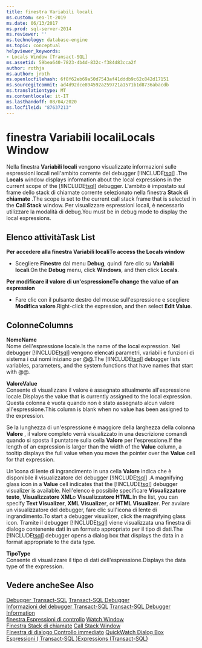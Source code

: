 ```yaml
---
title: finestra Variabili locali
ms.custom: seo-lt-2019
ms.date: 06/13/2017
ms.prod: sql-server-2014
ms.reviewer: ''
ms.technology: database-engine
ms.topic: conceptual
helpviewer_keywords:
- Locals Window [Transact-SQL]
ms.assetid: 59bea640-7823-4b4d-832c-f384d83cca2f
author: rothja
ms.author: jroth
ms.openlocfilehash: 6f8f62eb69a50d7543af41dddb9c62c842d17151
ms.sourcegitcommit: ad4d92dce894592a259721a1571b1d8736abacdb
ms.translationtype: MT
ms.contentlocale: it-IT
ms.lasthandoff: 08/04/2020
ms.locfileid: "87637213"
---
```

# <a name="locals-window"></a><span data-ttu-id="b96e9-102">finestra Variabili locali</span><span class="sxs-lookup"><span data-stu-id="b96e9-102">Locals Window</span></span>
  <span data-ttu-id="b96e9-103">Nella finestra **Variabili locali** vengono visualizzate informazioni sulle espressioni locali nell'ambito corrente del debugger [!INCLUDE[tsql](../../includes/tsql-md.md)] .</span><span class="sxs-lookup"><span data-stu-id="b96e9-103">The **Locals** window displays information about the local expressions in the current scope of the [!INCLUDE[tsql](../../includes/tsql-md.md)] debugger.</span></span> <span data-ttu-id="b96e9-104">L'ambito è impostato sul frame dello stack di chiamate corrente selezionato nella finestra **Stack di chiamate** .</span><span class="sxs-lookup"><span data-stu-id="b96e9-104">The scope is set to the current call stack frame that is selected in the **Call Stack** window.</span></span> <span data-ttu-id="b96e9-105">Per visualizzare espressioni locali, è necessario utilizzare la modalità di debug.</span><span class="sxs-lookup"><span data-stu-id="b96e9-105">You must be in debug mode to display the local expressions.</span></span>  
  
## <a name="task-list"></a><span data-ttu-id="b96e9-106">Elenco attività</span><span class="sxs-lookup"><span data-stu-id="b96e9-106">Task List</span></span>  
 <span data-ttu-id="b96e9-107">**Per accedere alla finestra Variabili locali**</span><span class="sxs-lookup"><span data-stu-id="b96e9-107">**To access the Locals window**</span></span>  
  
-   <span data-ttu-id="b96e9-108">Scegliere **Finestre** dal menu **Debug**, quindi fare clic su **Variabili locali**.</span><span class="sxs-lookup"><span data-stu-id="b96e9-108">On the **Debug** menu, click **Windows**, and then click **Locals**.</span></span>  
  
 <span data-ttu-id="b96e9-109">**Per modificare il valore di un'espressione**</span><span class="sxs-lookup"><span data-stu-id="b96e9-109">**To change the value of an expression**</span></span>  
  
-   <span data-ttu-id="b96e9-110">Fare clic con il pulsante destro del mouse sull'espressione e scegliere **Modifica valore**.</span><span class="sxs-lookup"><span data-stu-id="b96e9-110">Right-click the expression, and then select **Edit Value**.</span></span>  
  
## <a name="columns"></a><span data-ttu-id="b96e9-111">Colonne</span><span class="sxs-lookup"><span data-stu-id="b96e9-111">Columns</span></span>  
 <span data-ttu-id="b96e9-112">**Nome**</span><span class="sxs-lookup"><span data-stu-id="b96e9-112">**Name**</span></span>  
 <span data-ttu-id="b96e9-113">Nome dell'espressione locale.</span><span class="sxs-lookup"><span data-stu-id="b96e9-113">Is the name of the local expression.</span></span> <span data-ttu-id="b96e9-114">Nel debugger [!INCLUDE[tsql](../../includes/tsql-md.md)] vengono elencati parametri, variabili e funzioni di sistema i cui nomi iniziano per @@.</span><span class="sxs-lookup"><span data-stu-id="b96e9-114">The [!INCLUDE[tsql](../../includes/tsql-md.md)] debugger lists variables, parameters, and the system functions that have names that start with @@.</span></span>  
  
 <span data-ttu-id="b96e9-115">**Valore**</span><span class="sxs-lookup"><span data-stu-id="b96e9-115">**Value**</span></span>  
 <span data-ttu-id="b96e9-116">Consente di visualizzare il valore è assegnato attualmente all'espressione locale.</span><span class="sxs-lookup"><span data-stu-id="b96e9-116">Displays the value that is currently assigned to the local expression.</span></span> <span data-ttu-id="b96e9-117">Questa colonna è vuota quando non è stato assegnato alcun valore all'espressione.</span><span class="sxs-lookup"><span data-stu-id="b96e9-117">This column is blank when no value has been assigned to the expression.</span></span>  
  
 <span data-ttu-id="b96e9-118">Se la lunghezza di un'espressione è maggiore della larghezza della colonna **Valore** , il valore completo verrà visualizzato in una descrizione comandi quando si sposta il puntatore sulla cella **Valore** per l'espressione.</span><span class="sxs-lookup"><span data-stu-id="b96e9-118">If the length of an expression is larger than the width of the **Value** column, a tooltip displays the full value when you move the pointer over the **Value** cell for that expression.</span></span>  
  
 <span data-ttu-id="b96e9-119">Un'icona di lente di ingrandimento in una cella **Valore** indica che è disponibile il visualizzatore del debugger [!INCLUDE[tsql](../../includes/tsql-md.md)] .</span><span class="sxs-lookup"><span data-stu-id="b96e9-119">A magnifying glass icon in a **Value** cell indicates that the [!INCLUDE[tsql](../../includes/tsql-md.md)] debugger visualizer is available.</span></span> <span data-ttu-id="b96e9-120">Nell'elenco è possibile specificare **Visualizzatore testo**, **Visualizzatore XML**o **Visualizzatore HTML**.</span><span class="sxs-lookup"><span data-stu-id="b96e9-120">In the list, you can specify **Text Visualizer**, **XML Visualizer**, or **HTML Visualizer**.</span></span> <span data-ttu-id="b96e9-121">Per avviare un visualizzatore del debugger, fare clic sull'icona di lente di ingrandimento.</span><span class="sxs-lookup"><span data-stu-id="b96e9-121">To start a debugger visualizer, click the magnifying glass icon.</span></span> <span data-ttu-id="b96e9-122">Tramite il debugger [!INCLUDE[tsql](../../includes/tsql-md.md)] viene visualizzata una finestra di dialogo contenente dati in un formato appropriato per il tipo di dati.</span><span class="sxs-lookup"><span data-stu-id="b96e9-122">The [!INCLUDE[tsql](../../includes/tsql-md.md)] debugger opens a dialog box that displays the data in a format appropriate to the data type.</span></span>  
  
 <span data-ttu-id="b96e9-123">**Tipo**</span><span class="sxs-lookup"><span data-stu-id="b96e9-123">**Type**</span></span>  
 <span data-ttu-id="b96e9-124">Consente di visualizzare il tipo di dati dell'espressione.</span><span class="sxs-lookup"><span data-stu-id="b96e9-124">Displays the data type of the expression.</span></span>  
  
## <a name="see-also"></a><span data-ttu-id="b96e9-125">Vedere anche</span><span class="sxs-lookup"><span data-stu-id="b96e9-125">See Also</span></span>  
 <span data-ttu-id="b96e9-126">[Debugger Transact-SQL](transact-sql-debugger.md) </span><span class="sxs-lookup"><span data-stu-id="b96e9-126">[Transact-SQL Debugger](transact-sql-debugger.md) </span></span>  
 <span data-ttu-id="b96e9-127">[Informazioni del debugger Transact-SQL](transact-sql-debugger-information.md) </span><span class="sxs-lookup"><span data-stu-id="b96e9-127">[Transact-SQL Debugger Information](transact-sql-debugger-information.md) </span></span>  
 <span data-ttu-id="b96e9-128">[finestra Espressioni di controllo](transact-sql-debugger-watch-window.md) </span><span class="sxs-lookup"><span data-stu-id="b96e9-128">[Watch Window](transact-sql-debugger-watch-window.md) </span></span>  
 <span data-ttu-id="b96e9-129">[Finestra Stack di chiamate](transact-sql-debugger-call-stack-window.md) </span><span class="sxs-lookup"><span data-stu-id="b96e9-129">[Call Stack Window](transact-sql-debugger-call-stack-window.md) </span></span>  
 <span data-ttu-id="b96e9-130">[Finestra di dialogo Controllo immediato](transact-sql-debugger-quickwatch-dialog-box.md) </span><span class="sxs-lookup"><span data-stu-id="b96e9-130">[QuickWatch Dialog Box](transact-sql-debugger-quickwatch-dialog-box.md) </span></span>  
 [<span data-ttu-id="b96e9-131">Espressioni &#40; Transact-SQL &#41;</span><span class="sxs-lookup"><span data-stu-id="b96e9-131">Expressions &#40;Transact-SQL&#41;</span></span>](/sql/t-sql/language-elements/expressions-transact-sql)  
